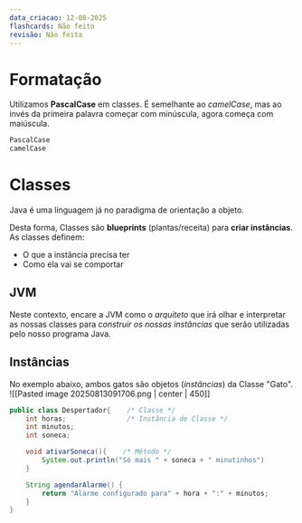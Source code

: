 ```yaml
---
data_criacao: 12-08-2025
flashcards: Não feito
revisão: Não feita
---
```

# Formatação

Utilizamos **PascalCase** em classes. É semelhante ao *camelCase*, mas ao invés da primeira palavra começar com minúscula, agora começa com maiúscula.
```Java
PascalCase
camelCase
```
# Classes

Java é uma linguagem já no paradigma de orientação a objeto. 

Desta forma, Classes são **blueprints** (plantas/receita) para **criar instâncias**.
As classes definem:
- O que a instância precisa ter
- Como ela vai se comportar

## JVM

Neste contexto, encare a JVM como o *arquiteto* que irá olhar e interpretar as nossas classes para *construir os nossas instâncias* que serão utilizadas pelo nosso programa Java.

## Instâncias

No exemplo abaixo, ambos gatos são objetos (*instâncias*) da Classe "Gato".
![[Pasted image 20250813091706.png | center | 450]]

```Java
public class Despertador{    /* Classe */
	int horas;               /* Instância de Classe */
	int minutos;
	int soneca;

	void ativarSoneca(){    /* Método */
		System.out.println("Só mais " + soneca + " minutinhos")
	}

	String agendarAlarme() {
		return "Alarme configurado para" + hora + ":" + minutos;
	}
}
```